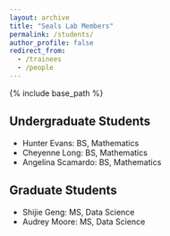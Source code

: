 ```yaml
---
layout: archive
title: "Seals Lab Members"
permalink: /students/
author_profile: false
redirect_from:
  - /trainees
  - /people
---
```


{% include base_path %}

Undergraduate Students 
------
* Hunter Evans: BS, Mathematics
* Cheyenne Long: BS, Mathematics
* Angelina Scamardo: BS, Mathematics

Graduate Students 
------
* Shijie Geng: MS, Data Science
* Audrey Moore: MS, Data Science

<!--*Salina Randall: MS, Data Science-->
<!--*Lucas Alderfer: MS, Data Science-->
